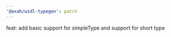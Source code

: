 ```yaml
---
'@axah/wsdl-typegen': patch
---
```


feat: add basic support for simpleType and support for short type
